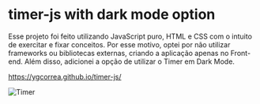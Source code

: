 # timer-js with dark mode option
Esse projeto foi feito utilizando JavaScript puro, HTML e CSS com o intuito de exercitar e fixar conceitos. Por esse motivo, optei por não utilizar frameworks ou bibliotecas externas, criando a aplicação apenas no Front-end. 
Além disso, adicionei a opção de utilizar o Timer em Dark Mode.

https://ygcorrea.github.io/timer-js/

![Timer](https://user-images.githubusercontent.com/58710976/76695442-30359b80-665e-11ea-9c1f-ef3e40a0bac8.gif)
